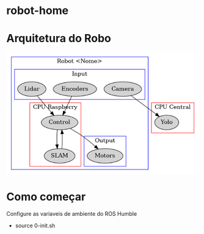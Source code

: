 # robot-home

# Arquitetura do Robo

![alt text](docs/architecture.png)

# Como começar

Configure as variaveis de ambiente do ROS Humble
- source 0-init.sh 
